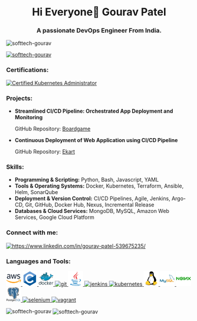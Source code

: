 <h1 align="center">Hi Everyone👋 Gourav Patel</h1>
<h3 align="center">A passionate DevOps Engineer From India.</h3>

<p align="left"> <img src="https://komarev.com/ghpvc/?username=softtech-gourav&label=Profile%20views&color=0e75b6&style=flat" alt="softtech-gourav" /> </p>

<p align="left"> <a href="https://github.com/ryo-ma/github-profile-trophy"><img src="https://github-profile-trophy.vercel.app/?username=softtech-gourav" alt="softtech-gourav" /></a> </p>

<h3 align="left">Certifications:</h3>
<p align="left">
  <a href="https://www.cncf.io/certification/cka/" target="_blank" rel="noreferrer">
    <img src="https://img.shields.io/badge/Certified%20Kubernetes%20Administrator-326CE5?style=for-the-badge&logo=kubernetes&logoColor=white" alt="Certified Kubernetes Administrator" />
  </a>
</p>

<h3 align="left">Projects:</h3>
<ul>
  <li><b>Streamlined CI/CD Pipeline: Orchestrated App Deployment and Monitoring</b></li>
  <p>GitHub Repository: <a href="https://github.com/softtech-gourav/Boardgame.git" target="_blank">Boardgame</a></p>
  
  <li><b>Continuous Deployment of Web Application using CI/CD Pipeline</b></li>
  <p>GitHub Repository: <a href="https://github.com/softtech-gourav/Ekart.git" target="_blank">Ekart</a></p>
</ul>

<h3 align="left">Skills:</h3>
<ul>
  <li><b>Programming & Scripting:</b> Python, Bash, Javascript, YAML</li>
  <li><b>Tools & Operating Systems:</b> Docker, Kubernetes, Terraform, Ansible, Helm, SonarQube</li>
  <li><b>Deployment & Version Control:</b> CI/CD Pipelines, Agile, Jenkins, Argo-CD, Git, GitHub, Docker Hub, Nexus, Incremental Release</li>
  <li><b>Databases & Cloud Services:</b> MongoDB, MySQL, Amazon Web Services, Google Cloud Platform</li>
</ul>

<h3 align="left">Connect with me:</h3>
<p align="left">
<a href="https://linkedin.com/in/https://www.linkedin.com/in/gourav-patel-539675235/" target="blank"><img align="center" src="https://raw.githubusercontent.com/rahuldkjain/github-profile-readme-generator/master/src/images/icons/Social/linked-in-alt.svg" alt="https://www.linkedin.com/in/gourav-patel-539675235/" height="30" width="40" /></a>
</p>

<h3 align="left">Languages and Tools:</h3>
<p align="left"> 
  <a href="https://aws.amazon.com" target="_blank" rel="noreferrer"> <img src="https://raw.githubusercontent.com/devicons/devicon/master/icons/amazonwebservices/amazonwebservices-original-wordmark.svg" alt="aws" width="40" height="40"/> </a> 
  <a href="https://www.cprogramming.com/" target="_blank" rel="noreferrer"> <img src="https://raw.githubusercontent.com/devicons/devicon/master/icons/c/c-original.svg" alt="c" width="40" height="40"/> </a> 
  <a href="https://www.docker.com/" target="_blank" rel="noreferrer"> <img src="https://raw.githubusercontent.com/devicons/devicon/master/icons/docker/docker-original-wordmark.svg" alt="docker" width="40" height="40"/> </a> 
  <a href="https://git-scm.com/" target="_blank" rel="noreferrer"> <img src="https://www.vectorlogo.zone/logos/git-scm/git-scm-icon.svg" alt="git" width="40" height="40"/> </a> 
  <a href="https://www.java.com" target="_blank" rel="noreferrer"> <img src="https://raw.githubusercontent.com/devicons/devicon/master/icons/java/java-original.svg" alt="java" width="40" height="40"/> </a> 
  <a href="https://www.jenkins.io" target="_blank" rel="noreferrer"> <img src="https://www.vectorlogo.zone/logos/jenkins/jenkins-icon.svg" alt="jenkins" width="40" height="40"/> </a> 
  <a href="https://kubernetes.io" target="_blank" rel="noreferrer"> <img src="https://www.vectorlogo.zone/logos/kubernetes/kubernetes-icon.svg" alt="kubernetes" width="40" height="40"/> </a> 
  <a href="https://www.linux.org/" target="_blank" rel="noreferrer"> <img src="https://raw.githubusercontent.com/devicons/devicon/master/icons/linux/linux-original.svg" alt="linux" width="40" height="40"/> </a> 
  <a href="https://www.mysql.com/" target="_blank" rel="noreferrer"> <img src="https://raw.githubusercontent.com/devicons/devicon/master/icons/mysql/mysql-original-wordmark.svg" alt="mysql" width="40" height="40"/> </a> 
  <a href="https://www.nginx.com" target="_blank" rel="noreferrer"> <img src="https://raw.githubusercontent.com/devicons/devicon/master/icons/nginx/nginx-original.svg" alt="nginx" width="40" height="40"/> </a> 
  <a href="https://www.postgresql.org" target="_blank" rel="noreferrer"> <img src="https://raw.githubusercontent.com/devicons/devicon/master/icons/postgresql/postgresql-original-wordmark.svg" alt="postgresql" width="40" height="40"/> </a> 
  <a href="https://www.selenium.dev" target="_blank" rel="noreferrer"> <img src="https://raw.githubusercontent.com/detain/svg-logos/780f25886640cef088af994181646db2f6b1a3f8/svg/selenium-logo.svg" alt="selenium" width="40" height="40"/> </a> 
  <a href="https://www.vagrantup.com/" target="_blank" rel="noreferrer"> <img src="https://www.vectorlogo.zone/logos/vagrantup/vagrantup-icon.svg" alt="vagrant" width="40" height="40"/> </a> 
</p>

<p><img align="left" src="https://github-readme-stats.vercel.app/api/top-langs?username=softtech-gourav&show_icons=true&locale=en&layout=compact" alt="softtech-gourav" /></p>

<p>&nbsp;<img align="center" src="https://github-readme-stats.vercel.app/api?username=softtech-gourav&show_icons=true&locale=en" alt="softtech-gourav" /></p>
